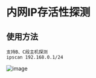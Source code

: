 # 内网IP存活性探测

## 使用方法
```
支持B、C段主机探测
ipscan 192.168.0.1/24
```


![image](https://user-images.githubusercontent.com/72059221/176630606-d9137aa9-e3ce-448d-92f8-f0626ccd2ca2.png)
